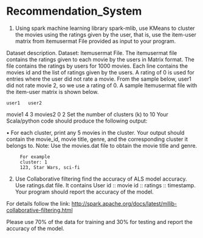 # Recommendation_System

1. Using spark machine learning library spark-mlib, use KMeans to cluster the movies using the ratings given by the user, that is, use the item-user matrix from itemusermat File provided as input to your program.

Dataset description.
Dataset: Itemusermat File.
The itemusermat file contains the ratings given to each movie by the users in Matrix format. The file contains the ratings by users for 1000 movies.
Each line contains the movies id and the list of ratings given by the users. 
A rating of 0 is used for entries where the user did not rate a movie.
From the sample below, user1 did not rate movie 2, so we use a rating of 0.
A sample Itemusermat file with the item-user matrix is shown below.

	user1	user2
movie1	4	3
movies2	0	2
Set the number of clusters (k) to 10
Your Scala/python code should produce the following output:

•	For each cluster, print any 5 movies in the cluster. Your output should contain the movie_id, movie title, genre, and the corresponding cluster it belongs to. Note: Use the movies.dat file to obtain the movie title and genre.

         For example
         cluster: 1
         123, Star Wars, sci-fi 
         
         
2. Use Collaborative filtering find the accuracy of ALS model accuracy. Use ratings.dat file. It contains User id :: movie id :: ratings :: timestamp.  Your program should report the accuracy of the model.

For details follow the link:    http://spark.apache.org/docs/latest/mllib-collaborative-filtering.html  

Please use 70% of the data for training and 30% for testing and report the accuracy of the model.


